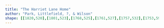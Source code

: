```yaml
---
title: "The Harriet Lane Home"
author: "Park, Littlefield, ?, & Wilson"
shape: [[1820,520],[1801,523],[1768,525],[1761,527],[1757,532],[1753,596],[1752,641],[1750,657],[1748,724],[1750,783],[1753,789],[1767,801],[1777,814],[1784,827],[1786,835],[1784,863],[1785,877],[1783,891],[1783,921],[1778,982],[1775,1093],[1771,1168],[1771,1202],[1767,1260],[1765,1377],[1761,1408],[1759,1448],[1760,1455],[1770,1462],[1785,1465],[1806,1466],[1833,1466],[1847,1464],[1856,1461],[1861,1454],[1864,1435],[1866,1374],[1868,1360],[1873,1260],[1876,1159],[1879,1128],[1878,1110],[1880,1092],[1886,938],[1888,930],[1889,893],[1891,884],[1893,827],[1897,793],[1899,723],[1903,697],[1908,633],[1909,574],[1911,562],[1912,533],[1910,527],[1898,523],[1873,523],[1835,520]]
---
```

